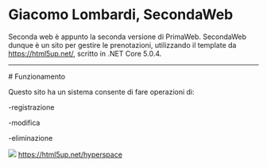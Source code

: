 # Giacomo Lombardi, SecondaWeb

Seconda web è appunto la seconda versione di PrimaWeb. SecondaWeb dunque è un sito per gestire le prenotazioni, utilizzando il template da https://html5up.net/, scritto in .NET Core 5.0.4. 
<hr>
# Funzionamento

Questo sito ha un sistema consente di fare operazioni di:

-registrazione

-modifica

-eliminazione


![](https://lombardi5hsecondweb.azurewebsites.net/)
https://html5up.net/hyperspace
